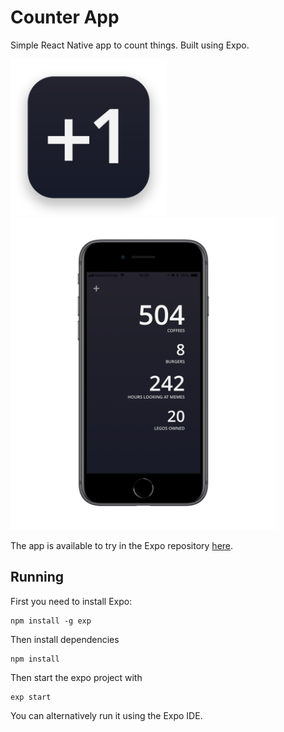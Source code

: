 # Counter App

Simple React Native app to count things. Built using Expo.

<p float="left">
  <img height="250" src="assets/icon-preview.png">
  &nbsp;&nbsp;&nbsp;&nbsp;
  <img height="500" src="assets/screenshot.png">
</p>

<!-- ![alt-text-1](assets/screenshot.png "title-1") ![alt-text-2](assets/icon.png "title-2") -->

The app is available to try in the Expo repository [here](https://expo.io/@nicmosc/counter-app).

## Running

First you need to install Expo:
```
npm install -g exp
```

Then install dependencies
```
npm install
```

Then start the expo project with
```
exp start
```


You can alternatively run it using the Expo IDE.
